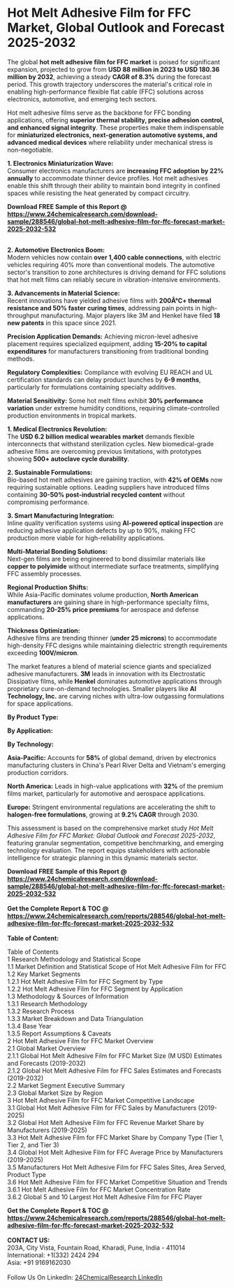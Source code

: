 <h1>Hot Melt Adhesive Film for FFC Market, Global Outlook and Forecast 2025-2032</h1><p>The global <strong>hot melt adhesive film for FFC market</strong> is poised for significant expansion, projected to grow from <strong>USD 88 million in 2023 to USD 180.36 million by 2032</strong>, achieving a steady <strong>CAGR of 8.3%</strong> during the forecast period. This growth trajectory underscores the material's critical role in enabling high-performance flexible flat cable (FFC) solutions across electronics, automotive, and emerging tech sectors.</p><p>Hot melt adhesive films serve as the backbone for FFC bonding applications, offering <strong>superior thermal stability, precise adhesion control, and enhanced signal integrity</strong>. These properties make them indispensable for <strong>miniaturized electronics, next-generation automotive systems, and advanced medical devices</strong> where reliability under mechanical stress is non-negotiable.</p><p><strong>1. Electronics Miniaturization Wave:</strong><br>
Consumer electronics manufacturers are <strong>increasing FFC adoption by 22% annually</strong> to accommodate thinner device profiles. Hot melt adhesives enable this shift through their ability to maintain bond integrity in confined spaces while resisting the heat generated by compact circuitry.</p><div><b>Download FREE Sample of this Report @ 
            <a href="https://www.24chemicalresearch.com/download-sample/288546/global-hot-melt-adhesive-film-for-ffc-forecast-market-2025-2032-532">
            https://www.24chemicalresearch.com/download-sample/288546/global-hot-melt-adhesive-film-for-ffc-forecast-market-2025-2032-532</a></b></div><br><p><strong>2. Automotive Electronics Boom:</strong><br>
Modern vehicles now contain <strong>over 1,400 cable connections</strong>, with electric vehicles requiring 40% more than conventional models. The automotive sector's transition to zone architectures is driving demand for FFC solutions that hot melt films can reliably secure in vibration-intensive environments.</p><p><strong>3. Advancements in Material Science:</strong><br>
Recent innovations have yielded adhesive films with <strong>200Â°C+ thermal resistance and 50% faster curing times</strong>, addressing pain points in high-throughput manufacturing. Major players like 3M and Henkel have filed <strong>18 new patents</strong> in this space since 2021.</p><p><strong>Precision Application Demands:</strong> Achieving micron-level adhesive placement requires specialized equipment, adding <strong>15-20% to capital expenditures</strong> for manufacturers transitioning from traditional bonding methods.</p><p><strong>Regulatory Complexities:</strong> Compliance with evolving EU REACH and UL certification standards can delay product launches by <strong>6-9 months</strong>, particularly for formulations containing specialty additives.</p><p><strong>Material Sensitivity:</strong> Some hot melt films exhibit <strong>30% performance variation</strong> under extreme humidity conditions, requiring climate-controlled production environments in tropical markets.</p><p><strong>1. Medical Electronics Revolution:</strong><br>
The <strong>USD 6.2 billion medical wearables market</strong> demands flexible interconnects that withstand sterilization cycles. New biomedical-grade adhesive films are overcoming previous limitations, with prototypes showing <strong>500+ autoclave cycle durability</strong>.</p><p><strong>2. Sustainable Formulations:</strong><br>
Bio-based hot melt adhesives are gaining traction, with <strong>42% of OEMs</strong> now requiring sustainable options. Leading suppliers have introduced films containing <strong>30-50% post-industrial recycled content</strong> without compromising performance.</p><p><strong>3. Smart Manufacturing Integration:</strong><br>
Inline quality verification systems using <strong>AI-powered optical inspection</strong> are reducing adhesive application defects by up to 90%, making FFC production more viable for high-reliability applications.</p><p><strong>Multi-Material Bonding Solutions:</strong><br>
	Next-gen films are being engineered to bond dissimilar materials like <strong>copper to polyimide</strong> without intermediate surface treatments, simplifying FFC assembly processes.</p><p><strong>Regional Production Shifts:</strong><br>
	While Asia-Pacific dominates volume production, <strong>North American manufacturers</strong> are gaining share in high-performance specialty films, commanding <strong>20-25% price premiums</strong> for aerospace and defense applications.</p><p><strong>Thickness Optimization:</strong><br>
	Adhesive films are trending thinner (<strong>under 25 microns</strong>) to accommodate high-density FFC designs while maintaining dielectric strength requirements exceeding <strong>100V/micron</strong>.</p><p>The market features a blend of material science giants and specialized adhesive manufacturers. <strong>3M</strong> leads in innovation with its Electrostatic Dissipative films, while <strong>Henkel</strong> dominates automotive applications through proprietary cure-on-demand technologies. Smaller players like <strong>AI Technology, Inc.</strong> are carving niches with ultra-low outgassing formulations for space applications.</p><p><strong>By Product Type:</strong></p><p><strong>By Application:</strong></p><p><strong>By Technology:</strong></p><p><strong>Asia-Pacific:</strong> Accounts for <strong>58%</strong> of global demand, driven by electronics manufacturing clusters in China's Pearl River Delta and Vietnam's emerging production corridors.</p><p><strong>North America:</strong> Leads in high-value applications with <strong>32%</strong> of the premium films market, particularly for automotive and aerospace applications.</p><p><strong>Europe:</strong> Stringent environmental regulations are accelerating the shift to <strong>halogen-free formulations</strong>, growing at <strong>9.2% CAGR</strong> through 2030.</p><p>This assessment is based on the comprehensive market study <em>Hot Melt Adhesive Film for FFC Market: Global Outlook and Forecast 2025-2032</em>, featuring granular segmentation, competitive benchmarking, and emerging technology evaluation. The report equips stakeholders with actionable intelligence for strategic planning in this dynamic materials sector.</p><div><b>Download FREE Sample of this Report @ 
            <a href="https://www.24chemicalresearch.com/download-sample/288546/global-hot-melt-adhesive-film-for-ffc-forecast-market-2025-2032-532">
            https://www.24chemicalresearch.com/download-sample/288546/global-hot-melt-adhesive-film-for-ffc-forecast-market-2025-2032-532</a></b></div><br><div><b>Get the Complete Report & TOC @ 
            <a href="https://www.24chemicalresearch.com/reports/288546/global-hot-melt-adhesive-film-for-ffc-forecast-market-2025-2032-532">
            https://www.24chemicalresearch.com/reports/288546/global-hot-melt-adhesive-film-for-ffc-forecast-market-2025-2032-532</a></b></div><br>
            <b>Table of Content:</b><p>Table of Contents<br />
1 Research Methodology and Statistical Scope<br />
1.1 Market Definition and Statistical Scope of Hot Melt Adhesive Film for FFC<br />
1.2 Key Market Segments<br />
1.2.1 Hot Melt Adhesive Film for FFC Segment by Type<br />
1.2.2 Hot Melt Adhesive Film for FFC Segment by Application<br />
1.3 Methodology & Sources of Information<br />
1.3.1 Research Methodology<br />
1.3.2 Research Process<br />
1.3.3 Market Breakdown and Data Triangulation<br />
1.3.4 Base Year<br />
1.3.5 Report Assumptions & Caveats<br />
2 Hot Melt Adhesive Film for FFC Market Overview<br />
2.1 Global Market Overview<br />
2.1.1 Global Hot Melt Adhesive Film for FFC Market Size (M USD) Estimates and Forecasts (2019-2032)<br />
2.1.2 Global Hot Melt Adhesive Film for FFC Sales Estimates and Forecasts (2019-2032)<br />
2.2 Market Segment Executive Summary<br />
2.3 Global Market Size by Region<br />
3 Hot Melt Adhesive Film for FFC Market Competitive Landscape<br />
3.1 Global Hot Melt Adhesive Film for FFC Sales by Manufacturers (2019-2025)<br />
3.2 Global Hot Melt Adhesive Film for FFC Revenue Market Share by Manufacturers (2019-2025)<br />
3.3 Hot Melt Adhesive Film for FFC Market Share by Company Type (Tier 1, Tier 2, and Tier 3)<br />
3.4 Global Hot Melt Adhesive Film for FFC Average Price by Manufacturers (2019-2025)<br />
3.5 Manufacturers Hot Melt Adhesive Film for FFC Sales Sites, Area Served, Product Type<br />
3.6 Hot Melt Adhesive Film for FFC Market Competitive Situation and Trends<br />
3.6.1 Hot Melt Adhesive Film for FFC Market Concentration Rate<br />
3.6.2 Global 5 and 10 Largest Hot Melt Adhesive Film for FFC Player</p><div><b>Get the Complete Report & TOC @ 
            <a href="https://www.24chemicalresearch.com/reports/288546/global-hot-melt-adhesive-film-for-ffc-forecast-market-2025-2032-532">
            https://www.24chemicalresearch.com/reports/288546/global-hot-melt-adhesive-film-for-ffc-forecast-market-2025-2032-532</a></b></div><br><b>CONTACT US:</b><br>
            203A, City Vista, Fountain Road, Kharadi, Pune, India - 411014<br>
            International: +1(332) 2424 294<br>
            Asia: +91 9169162030 <br><br>
            Follow Us On LinkedIn: <a href="https://www.linkedin.com/company/24chemicalresearch/">24ChemicalResearch LinkedIn</a>